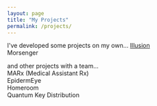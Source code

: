 ```yaml
---
layout: page
title: "My Projects"
permalink: /projects/
---
```


I've developed some projects on my own...
[Illusion](https://linuszheng.github.io/illusion/)  
Morsenger


and other projects with a team...  
MARx (Medical Assistant Rx)  
EpidermEye  
Homeroom  
Quantum Key Distribution  
